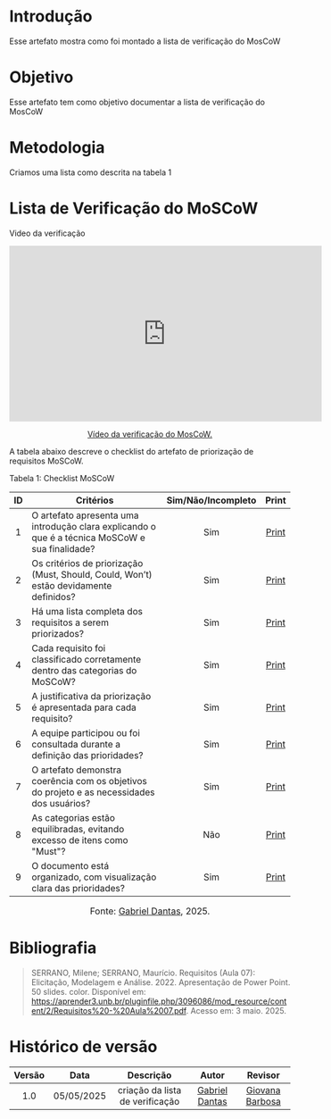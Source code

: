 # Introdução
Esse artefato mostra como foi montado a lista de verificação do MosCoW
 
# Objetivo
Esse artefato tem como objetivo documentar a lista de verificação do MosCoW
 
# Metodologia
Criamos uma lista como descrita na tabela 1 
 
# Lista de Verificação do MoSCoW
 Video da verificação
 
<p style="text-align: center"><iframe width="560" height="315" src="https://youtube.com/embed/6vvUiwMzLqU" title="YouTube video player" frameborder="0" allow="accelerometer; autoplay; clipboard-write; encrypted-media; gyroscope; picture-in-picture; web-share" referrerpolicy="strict-origin-when-cross-origin" allowfullscreen></iframe></p>
 <p style="text-align: center"><a href="https://youtu.be/6vvUiwMzLqU" target="blanket">Vídeo da verificação do MosCoW.</a></p>
 
A tabela abaixo descreve o checklist do artefato de priorização de requisitos MoSCoW.
 
Tabela 1: Checklist MoSCoW
 
| ID  | Critérios                                                                 | Sim/Não/Incompleto | Print |
|:---:|---------------------------------------------------------------------------|:-------------------:|:-----:|
|  1  | O artefato apresenta uma introdução clara explicando o que é a técnica MoSCoW e sua finalidade? |    Sim    | [Print](../../../assets/verificação/moscow.png) |
|  2  | Os critérios de priorização (Must, Should, Could, Won’t) estão devidamente definidos? |    Sim    | [Print](../../../assets/verificação/moscow.png) |
|  3  | Há uma lista completa dos requisitos a serem priorizados?                |    Sim     | [Print](../../../assets/verificação/moscow.png) |
|  4  | Cada requisito foi classificado corretamente dentro das categorias do MoSCoW? |   Sim    | [Print](../../../assets/verificação/moscow.png) |
|  5  | A justificativa da priorização é apresentada para cada requisito?         |    Sim    | [Print](../../../assets/verificação/moscow.png) |
|  6  | A equipe participou ou foi consultada durante a definição das prioridades? |    Sim    | [Print](../../../assets/verificação/moscow.png) |
|  7  | O artefato demonstra coerência com os objetivos do projeto e as necessidades dos usuários? |    Sim    | [Print](../../../assets/verificação/moscow.png) |
|  8  | As categorias estão equilibradas, evitando excesso de itens como "Must"?  |    Não    | [Print](../../../assets/verificação/moscow.png) |
|  9  | O documento está organizado, com visualização clara das prioridades?     |    Sim    | [Print](../../../assets/verificação/moscow.png) |
 
<font size="3"><p style="text-align: center">Fonte: [Gabriel Dantas](https://github.com/gbevi), 2025.</p></font>
 
 
# Bibliografia
 > SERRANO, Milene; SERRANO, Maurício. Requisitos (Aula 07): Elicitação, Modelagem e Análise. 2022. Apresentação de Power Point. 50 slides. color. Disponível em: https://aprender3.unb.br/pluginfile.php/3096086/mod_resource/content/2/Requisitos%20-%20Aula%2007.pdf. Acesso em: 3 maio. 2025.
 
# Histórico de versão
 
| Versão |    Data    |       Descrição        |                     Autor                      |                  Revisor                   |
| :----: | :--------: | :--------------------: | :--------------------------------------------: | :----------------------------------------: |
|  1.0   | 05/05/2025 | criação da lista de verificação | [Gabriel Dantas ](https://github.com/gbevi)  |[Giovana Barbosa ](https://github.com/gio221)   |